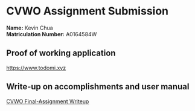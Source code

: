 # CVWO Assignment Submission  
**Name:** Kevin Chua   
**Matriculation Number:** A0164584W   

## Proof of working application  
https://www.todomi.xyz

## Write-up on accomplishments and user manual  
[CVWO Final-Assignment Writeup](./final-assignment/Final-Assignment-Writeup.pdf)